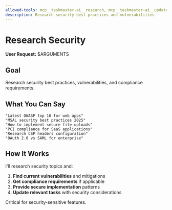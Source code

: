 ```yaml
---
allowed-tools: mcp__taskmaster-ai__research, mcp__taskmaster-ai__update_task
description: Research security best practices and vulnerabilities
---
```


# Research Security

**User Request:** $ARGUMENTS

## Goal

Research security best practices, vulnerabilities, and compliance requirements.

## What You Can Say

```
"Latest OWASP top 10 for web apps"
"MSAL security best practices 2025"
"How to implement secure file uploads"
"PCI compliance for SaaS applications"
"Research CSP headers configuration"
"OAuth 2.0 vs SAML for enterprise"
```

## How It Works

I'll research security topics and:

1. **Find current vulnerabilities** and mitigations
2. **Get compliance requirements** if applicable
3. **Provide secure implementation** patterns
4. **Update relevant tasks** with security considerations

Critical for security-sensitive features.
